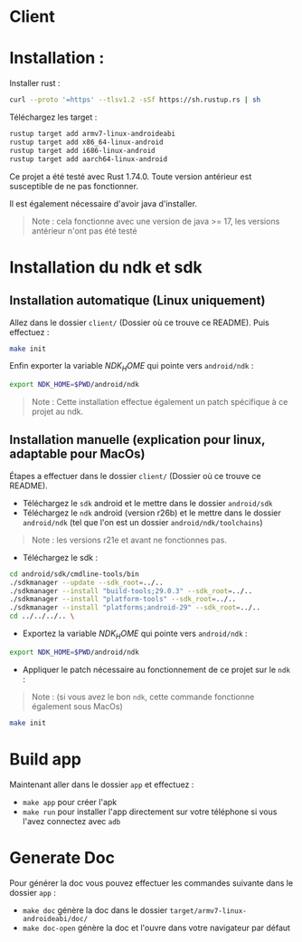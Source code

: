 # Client

# Installation :

Installer rust :

```sh
curl --proto '=https' --tlsv1.2 -sSf https://sh.rustup.rs | sh
```

Téléchargez les target :

``` sh
rustup target add armv7-linux-androideabi
rustup target add x86_64-linux-android
rustup target add i686-linux-android
rustup target add aarch64-linux-android
```

Ce projet a été testé avec Rust 1.74.0. Toute version antérieur est susceptible de ne pas fonctionner.

Il est également nécessaire d'avoir java d'installer. 
> Note : cela fonctionne avec une version de java >= 17, les versions antérieur n'ont pas été testé

# Installation du ndk et sdk

## Installation automatique (Linux uniquement)
Allez dans le dossier `client/` (Dossier où ce trouve ce README).
Puis effectuez :

``` sh
make init
```
Enfin exporter la variable $NDK_HOME$ qui pointe vers `android/ndk` : 

``` sh
export NDK_HOME=$PWD/android/ndk
```

> Note : Cette installation effectue également un patch spécifique à ce projet au ndk.

## Installation manuelle (explication pour linux, adaptable pour MacOs)
Étapes a effectuer dans le dossier `client/` (Dossier où ce trouve ce README).

- Téléchargez le `sdk` android et le mettre dans le dossier `android/sdk`
- Téléchargez le `ndk` android (version r26b) et le mettre dans le dossier `android/ndk` (tel que l'on est un dossier `android/ndk/toolchains`)
> Note : les versions r21e et avant ne fonctionnes pas.
- Téléchargez le sdk :

``` sh
cd android/sdk/cmdline-tools/bin
./sdkmanager --update --sdk_root=../..
./sdkmanager --install "build-tools;29.0.3" --sdk_root=../..
./sdkmanager --install "platform-tools" --sdk_root=../..
./sdkmanager --install "platforms;android-29" --sdk_root=../..
cd ../../../.. \
```

- Exportez la variable $NDK_HOME$ qui pointe vers `android/ndk` : 

``` sh
export NDK_HOME=$PWD/android/ndk
```

- Appliquer le patch nécessaire au fonctionnement de ce projet sur le `ndk` :
> Note : (si vous avez le bon `ndk`, cette commande fonctionne également sous MacOs)
``` sh
make init
```

# Build app
Maintenant aller dans le dossier `app` et effectuez :
- `make app` pour créer l'apk
- `make run` pour installer l'app directement sur votre téléphone si vous l'avez connectez avec `adb`

# Generate Doc
Pour générer la doc vous pouvez effectuer les commandes suivante dans le dossier `app` :
- `make doc` génère la doc dans le dossier `target/armv7-linux-androideabi/doc/`
- `make doc-open` génère la doc et l'ouvre dans votre navigateur par défaut

